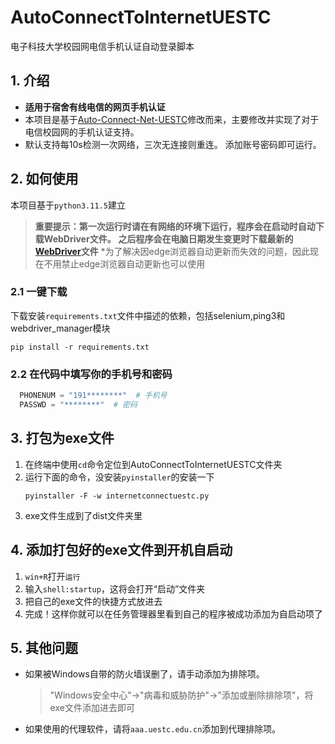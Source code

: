 # AutoConnectToInternetUESTC

电子科技大学校园网电信手机认证自动登录脚本

## 1. 介绍
- **适用于宿舍有线电信的网页手机认证**
- 本项目是基于[Auto-Connect-Net-UESTC](https://github.com/innns/Auto-Connect-Net-UESTC)修改而来，主要修改并实现了对于电信校园网的手机认证支持。
- 默认支持每10s检测一次网络，三次无连接则重连。
添加账号密码即可运行。

## 2. 如何使用
本项目基于`python3.11.5`建立
> **重要提示：第一次运行时请在有网络的环境下运行，程序会在启动时自动下载WebDriver文件。**
> **之后程序会在电脑日期发生变更时下载最新的[WebDriver](https://developer.microsoft.com/zh-cn/microsoft-edge/tools/webdriver/)文件**
> *为了解决因edge浏览器自动更新而失效的问题，因此现在不用禁止edge浏览器自动更新也可以使用
### 2.1 一键下载
下载安装`requirements.txt`文件中描述的依赖，包括selenium,ping3和webdriver_manager模块
```shell
pip install -r requirements.txt
```
### 2.2 在代码中填写你的手机号和密码
```python
  PHONENUM = "191********"  # 手机号
  PASSWD = "********"  # 密码
```

## 3. 打包为exe文件
1. 在终端中使用`cd`命令定位到AutoConnectToInternetUESTC文件夹
2. 运行下面的命令，没安装`pyinstaller`的安装一下
   ```shell
   pyinstaller -F -w internetconnectuestc.py
   ```
3. exe文件生成到了dist文件夹里

## 4. 添加打包好的exe文件到开机自启动

1. `win+R`打开`运行`
2. 输入`shell:startup`，这将会打开“启动”文件夹
3. 把自己的exe文件的快捷方式放进去
4. 完成！这样你就可以在任务管理器里看到自己的程序被成功添加为自启动项了

## 5. 其他问题
- 如果被Windows自带的防火墙误删了，请手动添加为排除项。
  >"Windows安全中心"->"病毒和威胁防护"->"添加或删除排除项"，将exe文件添加进去即可
- 如果使用的代理软件，请将`aaa.uestc.edu.cn`添加到代理排除项。